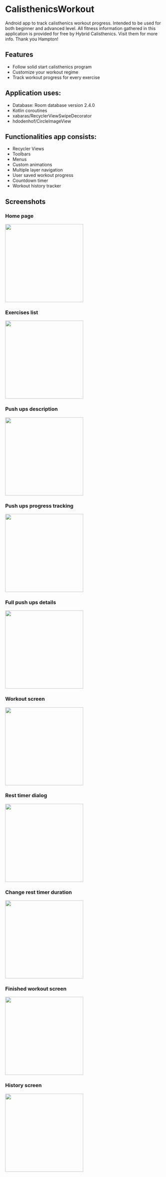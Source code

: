 # CalisthenicsWorkout
Android app to track calisthenics workout progress. Intended to be used for both beginner and advanced level.
All fitness information gathered in this application is provided for free by Hybrid Calisthenics. Visit them for more info.
Thank you Hampton!
## Features
* Follow solid start calisthenics program
* Customize your workout regime
* Track workout progress for every exercise
## Application uses:
* Database: Room database version 2.4.0
* Kotlin coroutines
*  xabaras/RecyclerViewSwipeDecorator
*  hdodenhof/CircleImageView
## Functionalities app consists:
* Recycler Views
* Toolbars
* Menus
* Custom animations
* Multiple layer navigation
* User saved workout progress
* Countdown timer
* Workout history tracker
## Screenshots
### Home page
<img src="https://user-images.githubusercontent.com/123309964/218268443-e9eb1d01-94be-4c97-8e50-a72ac3f25bfa.png" width="250">

### Exercises list
<img src="https://user-images.githubusercontent.com/123309964/214387837-1f002ac0-883a-49cc-90e8-fe0d142c4d15.jpeg" width="250">

### Push ups description
<img src="https://user-images.githubusercontent.com/123309964/214388089-8e5be3fb-ff4f-4c72-be86-f543cb37ae04.jpeg" width="250">

### Push ups progress tracking
<img src="https://user-images.githubusercontent.com/123309964/214388403-c769e80b-c935-452f-9f85-a75f85603812.jpeg" width="250">

### Full push ups details
<img src="https://user-images.githubusercontent.com/123309964/214388524-5a3939d2-e7f0-41d5-ab26-1552b480922e.jpeg" width="250">

### Workout screen
<img src="https://user-images.githubusercontent.com/123309964/214388883-b7872e94-3a06-4350-9627-8476ead0c4bf.jpeg" width="250">

### Rest timer dialog
<img src="https://user-images.githubusercontent.com/123309964/218268497-88170232-4de2-4dd2-8fa3-aaeb961a3173.png" width="250">

### Change rest timer duration
<img src="https://user-images.githubusercontent.com/123309964/214389796-31b553f2-833c-4351-8dfa-045a7420d606.jpeg" width="250">

### Finished workout screen
<img src="https://user-images.githubusercontent.com/123309964/214389356-f1fcac49-3d41-4731-b554-3f7fc982c1be.jpeg" width="250">

### History screen
<img src="https://user-images.githubusercontent.com/123309964/218268578-eedbaada-1457-4878-8eb4-25eefba2aee1.png" width="250">




